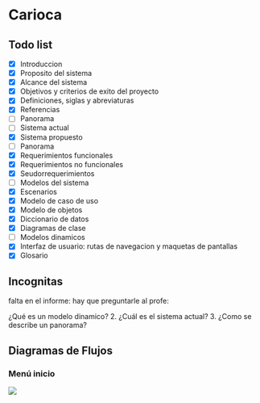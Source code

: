 # Carioca

## Todo list

- [x] Introduccion
- [x] Proposito del sistema
- [x] Alcance del sistema
- [x] Objetivos y criterios de exito del proyecto
- [x] Definiciones, siglas y abreviaturas
- [x] Referencias
- [ ] Panorama
- [ ] Sistema actual
- [x] Sistema propuesto
- [ ] Panorama
- [x] Requerimientos funcionales
- [x] Requerimientos no funcionales
- [x] Seudorrequerimientos
- [ ] Modelos del sistema
- [x] Escenarios
- [x] Modelo de caso de uso
- [x] Modelo de objetos
- [x] Diccionario de datos
- [x] Diagramas de clase
- [ ] Modelos dinamicos
- [x] Interfaz de usuario: rutas de navegacion y maquetas de pantallas
- [x] Glosario

## Incognitas

falta en el informe:
hay que preguntarle al profe:

¿Qué es un modelo dinamico? 2. ¿Cuál es el sistema actual? 3. ¿Como se describe un panorama?


## Diagramas de Flujos
### Menú inicio
[![](https://mermaid.ink/img/pako:eNp1U01v2zAM_SucTinQwvccVgxNuw3YgK3upbMDQ5WZWpgtGfpAWyT5Vbvt2j826sNN3LU-yOTjeyRFSVsmdItsye4NHzv4dl0roK903LjFVyWF1CdwdvaRTFd9R_X8FxK6TsSAhzhQzDeXPQontaqKEskU8vmPKtaQqDNG1KxQSEtOIynL9qdHaNEih44LNOf7JJuRomz3mQ8YK-_gnszGhm6riMbG1-8qy04_QCm0wR3Y8GusMIiqOgTeF18-hopI6-IGzSAVdwifxvGkVklznDFKErDpve22V2FNJaatHYVThVu01JcXAq1tjqJVFOfO3ohHdSvt2POnma7IVZPkQ5FTvEH9_0Bg2tZhxpFEk2oGL7ompEBjq-ILzS4gkJHzqc5ratqlgh_J3YHgvfA9zbER3LS2uph8uAh-TvOKNR2l32z6cI7JyBkyPNPPGNOsnJF3_qXwKgDBT0JwOjd5mNhMELMY7VWbb1-8eBDv4HWAQ-1asVM20FXhsqUntg2pauY6HLBmSzJbbn7XrFZ74nHvdPmkBFs64_GU-bGlHa8kp5c5sOWG95bQkatfWk_-_h94-lKV?type=png)](https://mermaid.live/edit#pako:eNp1U01v2zAM_SucTinQwvccVgxNuw3YgK3upbMDQ5WZWpgtGfpAWyT5Vbvt2j826sNN3LU-yOTjeyRFSVsmdItsye4NHzv4dl0roK903LjFVyWF1CdwdvaRTFd9R_X8FxK6TsSAhzhQzDeXPQontaqKEskU8vmPKtaQqDNG1KxQSEtOIynL9qdHaNEih44LNOf7JJuRomz3mQ8YK-_gnszGhm6riMbG1-8qy04_QCm0wR3Y8GusMIiqOgTeF18-hopI6-IGzSAVdwifxvGkVklznDFKErDpve22V2FNJaatHYVThVu01JcXAq1tjqJVFOfO3ohHdSvt2POnma7IVZPkQ5FTvEH9_0Bg2tZhxpFEk2oGL7ompEBjq-ILzS4gkJHzqc5ratqlgh_J3YHgvfA9zbER3LS2uph8uAh-TvOKNR2l32z6cI7JyBkyPNPPGNOsnJF3_qXwKgDBT0JwOjd5mNhMELMY7VWbb1-8eBDv4HWAQ-1asVM20FXhsqUntg2pauY6HLBmSzJbbn7XrFZ74nHvdPmkBFs64_GU-bGlHa8kp5c5sOWG95bQkatfWk_-_h94-lKV)
